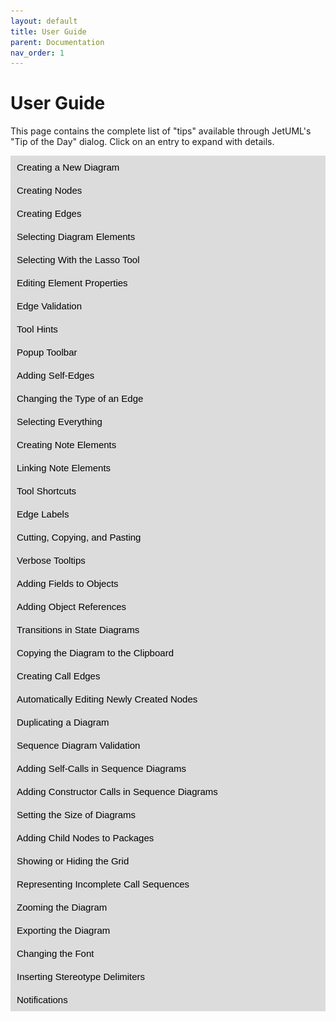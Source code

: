 ```yaml
---
layout: default
title: User Guide
parent: Documentation
nav_order: 1
---
```


# User Guide

This page contains the complete list of "tips" available through JetUML's "Tip of the Day" dialog. Click on an entry to expand with details.
<div id="body">
<button class="collapsible">Creating a New Diagram</button>
<div class="content">
<p>You can create a new diagram at any point using the menu command File | New. The diagram will open in a new tab.</p>
<img src="../../tipdata/tip_images/tip1.png">

</div>
<button class="collapsible">Creating Nodes</button>
<div class="content">
<p>Selecting a node type in the toolbar enables the corresponding Node Creation tool. With a Node Creation tool enabled, click on an empty space in the diagram to create a new node of that type. Rolling over the tool in the toolbar shows a tooltip with the name of the node type.</p>
<img src="../../tipdata/tip_images/tip2.png">
</div>
<button class="collapsible">Creating Edges</button>
<div class="content">
<p>To create an edge between two nodes, select an Edge Creation tool in the toolbar, click in the start edge, then start dragging with the mouse. This will enable a rubber band view of the start and end nodes for the edge. Release the mouse on the destination edge to complete the operation. Edges are laid out automatically: to control their path it is necessary to move their start and end nodes. The edge creation operation will not have any effect if the edge type is not a valid way to connect the selected nodes.</p>
<img src="../../tipdata/tip_images/tip3.png">
</div>
<button class="collapsible">Selecting Diagram Elements</button>
<div class="content">
<p>To select diagram elements individually, enable the Selection tool and click on the element to select or deselect. To add or remove individual elements to/from the selection, hold down the Ctrl key while clicking on the element.</p>
<img src="../../tipdata/tip_images/tip4.png">
</div>
<button class="collapsible">Selecting With the Lasso Tool</button>
<div class="content">
<p>To select all elements in a region of the diagram, enable the Selection Tool, then click and drag from an empty space in the diagram. This will enable the Lasso tool. </p>
<img src="../../tipdata/tip_images/tip5.png">
</div>
<button class="collapsible">Editing Element Properties</button>
<div class="content">
<p>You can edit an element's properties by double-clicking it or by using the shortcut Ctrl-Enter on a selected element.</p>
<img src="../../tipdata/tip_images/tip6.png">
</div>
<button class="collapsible">Edge Validation</button>
<div class="content">
<p>When attempting to create a new edge, the operation will only succeed if the edge is a valid connection between two elements according to the syntax of the diagram. Invalid attempts to create edges get reported as notifications.</p>
<img src="../../tipdata/tip_images/tip3.png">
</div>
<button class="collapsible">Tool Hints</button>
<div class="content">
<p>It is possible to view the name of each tool in the toolbar in full next to its icon. To toggle this feature, use the menu command View | Show Tool Hint.</p>
<img src="../../tipdata/tip_images/tip8.png">
</div>
<button class="collapsible">Popup Toolbar</button>
<div class="content">
<p>The toolbar is also available as a popup menu. Right-click anywhere to show it.</p>
<img src="../../tipdata/tip_images/tip9.png">
</div>
<button class="collapsible">Adding Self-Edges</button>
<div class="content">
<p>Certain types of edges can be added from an element to itself. To create a self-edge, select a valid edge type and drag the rubber band within a compatible node.</p>
<img src="../../tipdata/tip_images/tip10.png">
</div>
<button class="collapsible">Changing the Type of an Edge</button>
<div class="content">
<p>Certain types of edges can be changed through the edge's properties. Access the edge properties by double-clicking an edge or selecting it and typing Ctrl-Enter.</p>
<img src="../../tipdata/tip_images/tip11.png">
</div>
<button class="collapsible">Selecting Everything</button>
<div class="content">
<p>Use the menu command Edit | Select All (Ctrl-A) to select all elements in a diagram, for example to move the entire diagram as one.</p>
<img src="../../tipdata/tip_images/tip12.png">
</div>
<button class="collapsible">Creating Note Elements</button>
<div class="content">
<p>Use Note elements to annotate the diagram with complementary information.</p>
<img src="../../tipdata/tip_images/tip13.png">
</div>
<button class="collapsible">Linking Note Elements</button>
<div class="content">
<p>Use the note edge to link notes to various parts of the diagram. Dragging a note edge from a target node to the note node will link the note node with the target node. Dragging a note edge from the note node will anchor the edge to a fixed point on the diagram.</p>
<img src="../../tipdata/tip_images/tip14.png">
</div>
<button class="collapsible">Tool Shortcuts</button>
<div class="content">
<p>The tools in the toolbar can be selected by pressing the "1" key for the first tool,"2" for the second, etc. The sequence 1-9,0,A,B... provides direct access to all the tools in the toolbar, from top to bottom.</p>
<img src="../../tipdata/tip_images/tip15.png">
</div>
<button class="collapsible">Edge Labels</button>
<div class="content">
<p>Certain types of edges can have associated labels. Edit the edge properties by double-clicking the edge or using the Ctrl-Enter shortcut.</p>
<img src="../../tipdata/tip_images/tip16.png">
</div>
<button class="collapsible">Cutting, Copying, and Pasting</button>
<div class="content">
<p>You can cut or copy one or more diagram elements and paste them either within the same diagram or into a different diagram. It is only possible to paste a selection to another diagram if all the elements in the selection are compatible with the destination diagram type. It is also not possible to paste elements into a sequence diagram as this would result in an invalid control-flow sequence.</p>
<img src="../../tipdata/tip_images/tip17.png">
</div>
<button class="collapsible">Verbose Tooltips</button>
<div class="content">
<p>Use the menu command View | Verbose Tooltips to toggle verbose tooltips in the toolbar. Verbose tooltips provide an extended description of the meaning of UML elements available in the toolbar.</p>
<img src="../../tipdata/tip_images/tip18.png">
</div>
<button class="collapsible">Adding Fields to Objects</button>
<div class="content">
<p>To add a field to an object, select the Field Creation tool from the toolbar and click within the desired object node. Accessing the fields' properties (Ctrl-Enter) allows to change the field's name and value.</p>
<img src="../../tipdata/tip_images/tip19.png">
</div>
<button class="collapsible">Adding Object References</button>
<div class="content">
<p>To add a reference to an object, select the Reference Creation tool from the toolbar, then drag a rubber band from the Value part of a field to the destination object node.</p>
<img src="../../tipdata/tip_images/tip20.png">
</div>
<button class="collapsible">Transitions in State Diagrams</button>
<div class="content">
<p>State diagrams support up to two transitions between nodes in either direction, as well as two self-transitions.</p>
<img src="../../tipdata/tip_images/tip21.png">
</div>
<button class="collapsible">Copying the Diagram to the Clipboard</button>
<div class="content">
<p>Use the Copy to Clipboard feature to copy a snapshot of the entire diagram to the system clipboard. The diagram can then be pasted easily into other applications. The feature is accessed using the File menu, the toolbar, or using the shortcut Ctrl-B.</p>
<img src="../../tipdata/tip_images/tip22.png">
</div>
<button class="collapsible">Creating Call Edges</button>
<div class="content">
<p>To create the initial call edge in a sequence diagram, select the Call Edge Creation tool and drag the rubber band from the life-line of the caller to the life-line of the callee.</p>
<img src="../../tipdata/tip_images/tip23a.png">
<p>This will create the activation box for both the caller and the callee. To create additional call edges, drag from an activation box to a life-line.</p>
<img src="../../tipdata/tip_images/tip23b.png">
</div>
<button class="collapsible">Automatically Editing Newly Created Nodes</button>
<div class="content">
<p>To speed up diagramming, use the Auto Edit Node feature to automatically open the properties page whenever a new node is created. This feature is only available for nodes.</p>
<img src="../../tipdata/tip_images/tip24.png">
</div>
<button class="collapsible">Duplicating a Diagram</button>
<div class="content">
<p>Use the menu command File | Duplicate (Ctrl-D) to quickly make a duplicate of the current diagram. The duplicate diagram will be open in a new tab. This feature is especially useful when exploring different variants of a design.</p>
<img src="../../tipdata/tip_images/tip25.png">
</div>
<button class="collapsible">Sequence Diagram Validation</button>
<div class="content">
<p>JetUML verifies that call and return edges added to a sequence diagram result in a valid control sequence. Trying to add edges at arbitrary points that would result in a jump in the control flow will fail silently.</p>
<img src="../../tipdata/tip_images/tip26.png">
</div>
<button class="collapsible">Adding Self-Calls in Sequence Diagrams</button>
<div class="content">
<p>JetUML supports self-calls in sequence diagrams. To create a self-call, select the Call Edge Creation tool and drag the rubber band within an activation box.</p>
<img src="../../tipdata/tip_images/tip27.png">
</div>
<button class="collapsible">Adding Constructor Calls in Sequence Diagrams</button>
<div class="content">
<p>With JetUML you can represent constructor calls in sequence diagrams. To add a constructor call, select the Call Edge Creation tool and drag the rubber band from a source life-line or activation box to the implicit parameter node.</p>
<img src="../../tipdata/tip_images/tip28a.png">
<p>The call will be shown with the label «create» and the implicit parameter will be positioned vertically aligned with the call. An activation box will be attached to the implicit parameter: use it to model calls that originate from the constructor.</p>
<img src="../../tipdata/tip_images/tip28b.png">
</div>
<button class="collapsible">Setting the Size of Diagrams</button>
<div class="content">
<p>In JetUML diagrams have a fixed size. To change this size, use the menu command View | Set Diagram Size. The size will be used when creating new diagrams or opening diagram files. When opening a diagram, the size is automatically increased to fit the diagram if necessary. Larger diagrams decrease the tool's performance. The default values are in relation to the display size.</p>
<img src="../../tipdata/tip_images/tip29.png">
</div>
<button class="collapsible">Adding Child Nodes to Packages</button>
<div class="content">
<p>Package nodes can contain child nodes. To add a child node to a package, select the desired Node Creation tool and click within a package to add this node directly as a child node. To add an existing node to a package, position the node on top of the package and hit the Shift key. To detach a node from a package, also hit the Shift key.</p>
<img src="../../tipdata/tip_images/tip30.png">
</div>
<button class="collapsible">Showing or Hiding the Grid</button>
<div class="content">
<p>It is possible to control whether the grid is visible or not in a diagram. Use the menu command View | Show Grid to toggle this option. Diagram elements automatically snap to the grid whether it is visible or not.</p>
<img src="../../tipdata/tip_images/tip31.png">
</div>
<button class="collapsible">Representing Incomplete Call Sequences</button>
<div class="content">
<p>Use the Open Bottom property of the activation box in a sequence diagram to represent an incomplete sequence of calls.</p>
<img src="../../tipdata/tip_images/tip32.png">
</div>
<button class="collapsible">Zooming the Diagram</button>
<div class="content">
<p>It is possible to zoom the diagram in and out up to a maximum of two levels in both directions. The commands are available through the View menu and through the shortcuts Ctrl-= (Zoom In), Ctrl-- (Zoom Out), and Ctrl-0 (Reset Zoom).</p>
<img src="../../tipdata/tip_images/tip33.png">
</div>
<button class="collapsible">Exporting the Diagram</button>
<div class="content">
<p>Use the menu command File | Export Image to save the current diagram as an image file. The image type is determined by the file extension selected from the Save as Type field.</p>
<img src="../../tipdata/tip_images/tip34.png">
</div>
<button class="collapsible">Changing the Font</button>
<div class="content">
<p>Use the menu command View | Change Font to change the font and size of the font used in the diagram. This setting only affects how the diagram looks visually.</p>
<img src="../../tipdata/tip_images/tip35.png">
</div>
<button class="collapsible">Inserting Stereotype Delimiters</button>
<div class="content">
<p>In the Properties editor for any diagram element, use the shortcut key combination Ctrl-Q to insert the characters « », which are the delimiters for UML stereotypes. The cursor will be positioned between the delimiters, so you can just continue typing the name of your stereotype.</p>
<img src="../../tipdata/tip_images/tip36.png">
</div>
<button class="collapsible">Notifications</button>
<div class="content">
<p>Errors and confirmations get reported as temporary notifications in the bottom left of the application window. It is possible to adjust the duration of the notifications. A duration of zero disables all notifications.</p>
<img src="../../tipdata/tip_images/tip37.png">
</div>
</div>

<script src="https://ajax.googleapis.com/ajax/libs/jquery/3.5.1/jquery.min.js"></script>

<style>
  .collapsible 
  {
    background-color: #DCDCDC;
    color: black;
    cursor: pointer;
    padding: 10px;
    width: 100%;
    border: none;
    text-align: left;
    outline: none;
    font-size: 15px;
  }
.collapsible:hover 
  {
    background-color: #8e8e8e;
  }
.content 
  {
    padding: 0px 10px;
    overflow: hidden;
    background-color: #f1f1f1;
    max-height: 0;
    transition: max-height 0.2s ease-out;
  }
  .content img 
  {
      margin: 0 auto; /* Center the image horizontally */
      display: block;
      margin-bottom: 20px; 
  }
</style>

<!-- Source: https://www.w3schools.com/ -->
<script>
var coll = document.getElementsByClassName("collapsible");
var i;

for (i = 0; i < coll.length; i++) {
  coll[i].addEventListener("click", function() {
    var content = this.nextElementSibling;
    if (content.style.maxHeight){
      content.style.maxHeight = null;
    } else {
      content.style.maxHeight = content.scrollHeight + "px";
    }
  });
}
</script>
